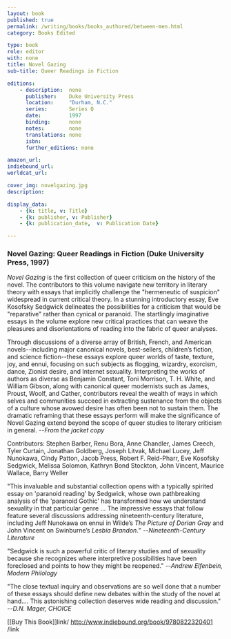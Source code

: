 ```yaml
---
layout: book
published: true
permalink: /writing/books/books_authored/between-men.html
category: Books Edited

type: book
role: editor
with: none
title: Novel Gazing
sub-title: Queer Readings in Fiction

editions:
    - description:  none
      publisher:    Duke University Press
      location:     "Durham, N.C."
      series:       Series Q
      date:         1997
      binding:      none
      notes:        none
      translations: none
      isbn: 
      further_editions: none

amazon_url:
indiebound_url:
worldcat_url:

cover_img: novelgazing.jpg
description:

display_data:
    - {k: title, v: Title}
    - {k: publisher, v: Publisher}
    - {k: publication_date,  v: Publication Date}

---
```


### Novel Gazing: Queer Readings in Fiction (Duke University Press, 1997)

<i>Novel Gazing</i> is the first collection of queer criticism on the history of the novel. The contributors to this volume navigate new territory in literary theory with essays that implicitly challenge the "hermeneutic of suspicion" widespread in current critical theory. In a stunning introductory essay, Eve Kosofsky Sedgwick delineates the possibilities for a criticism that would be "reparative" rather than cynical or paranoid. The startlingly imaginative essays in the volume explore new critical practices that can weave the pleasures and disorientations of reading into the fabric of queer analyses.

Through discussions of a diverse array of British, French, and American novels--including major canonical novels, best-sellers, children’s fiction, and science fiction--these essays explore queer worlds of taste, texture, joy, and ennui, focusing on such subjects as flogging, wizardry, exorcism, dance, Zionist desire, and Internet sexuality. Interpreting the works of authors as diverse as Benjamin Constant, Toni Morrison, T. H. White, and William Gibson, along with canonical queer modernists such as James, Proust, Woolf, and Cather, contributors reveal the wealth of ways in which selves and communities succeed in extracting sustenance from the objects of a culture whose avowed desire has often been not to sustain them. The dramatic reframing that these essays perform will make the significance of Novel Gazing extend beyond the scope of queer studies to literary criticism in general. --<i>From the jacket copy</i>

Contributors: Stephen Barber, Renu Bora, Anne Chandler, James Creech, Tyler Curtain, Jonathan Goldberg, Joseph Litvak, Michael Lucey, Jeff Nunokawa, Cindy Patton, Jacob Press, Robert F. Reid-Pharr, Eve Kosofsky Sedgwick, Melissa Solomon, Kathryn Bond Stockton, John Vincent, Maurice Wallace, Barry Weller

"This invaluable and substantial collection opens with a typically spirited essay on 'paranoid reading' by Sedgwick, whose own pathbreaking analysis of the 'paranoid Gothic' has transformed how we understand sexuality in that particular genre ... The impressive essays that follow feature several discussions addressing nineteenth-century literature, including Jeff Nunokawa on ennui in Wilde’s <i>The Picture of Dorian Gray</i> and John Vincent on Swinburne’s <i>Lesbia Brandon.</i>" --<i>Nineteenth-Century Literature</i>

"Sedgwick is such a powerful critic of literary studies and of sexuality because she recognizes where interpretive possibilities have been foreclosed and points to how they might be reopened." --<i>Andrew Elfenbein, Modern Philology</i>

"The close textual inquiry and observations are so well done that a number of these essays should define new debates within the study of the novel at hand.... This astonishing collection deserves wide reading and discussion." --<i>D.N. Mager, CHOICE</i>

[[Buy This Book]]link/ http://www.indiebound.org/book/9780822320401 /link
